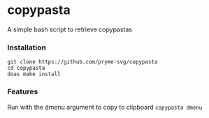 # copypasta

A simple bash script to retrieve copypastas

### Installation
```
git clone https://github.com/pryme-svg/copypasta
cd copypasta
doas make install
```

### Features

Run with the dmenu argument to copy to clipboard `copypasta dmenu`

